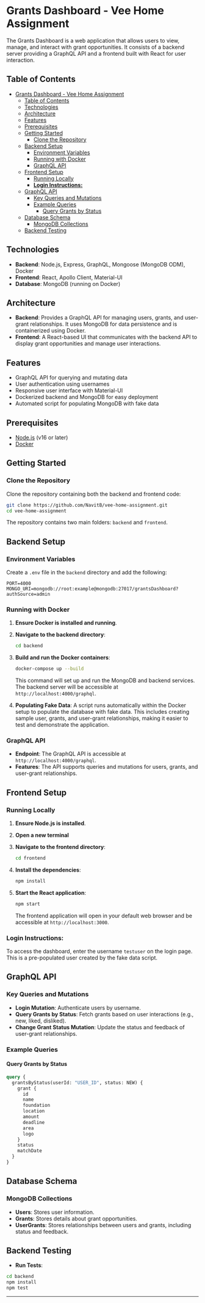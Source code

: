 # Grants Dashboard - Vee Home Assignment

The Grants Dashboard is a web application that allows users to view, manage, and interact with grant opportunities. It consists of a backend server providing a GraphQL API and a frontend built with React for user interaction.

## Table of Contents

- [Grants Dashboard - Vee Home Assignment](#grants-dashboard---vee-home-assignment)
  - [Table of Contents](#table-of-contents)
  - [Technologies](#technologies)
  - [Architecture](#architecture)
  - [Features](#features)
  - [Prerequisites](#prerequisites)
  - [Getting Started](#getting-started)
    - [Clone the Repository](#clone-the-repository)
  - [Backend Setup](#backend-setup)
    - [Environment Variables](#environment-variables)
    - [Running with Docker](#running-with-docker)
    - [GraphQL API](#graphql-api)
  - [Frontend Setup](#frontend-setup)
    - [Running Locally](#running-locally)
    - [**Login Instructions:**](#login-instructions)
  - [GraphQL API](#graphql-api-1)
    - [Key Queries and Mutations](#key-queries-and-mutations)
    - [Example Queries](#example-queries)
      - [Query Grants by Status](#query-grants-by-status)
  - [Database Schema](#database-schema)
    - [MongoDB Collections](#mongodb-collections)
  - [Backend Testing](#backend-testing)

## Technologies

- **Backend**: Node.js, Express, GraphQL, Mongoose (MongoDB ODM), Docker
- **Frontend**: React, Apollo Client, Material-UI
- **Database**: MongoDB (running on Docker)

## Architecture

- **Backend**: Provides a GraphQL API for managing users, grants, and user-grant relationships. It uses MongoDB for data persistence and is containerized using Docker.
- **Frontend**: A React-based UI that communicates with the backend API to display grant opportunities and manage user interactions.

## Features

- GraphQL API for querying and mutating data
- User authentication using usernames
- Responsive user interface with Material-UI
- Dockerized backend and MongoDB for easy deployment
- Automated script for populating MongoDB with fake data

## Prerequisites

- [Node.js](https://nodejs.org/) (v16 or later)
- [Docker](https://www.docker.com/get-started)

## Getting Started

### Clone the Repository

Clone the repository containing both the backend and frontend code:

```bash
git clone https://github.com/NavitB/vee-home-assignment.git
cd vee-home-assignment
```

The repository contains two main folders: `backend` and `frontend`.

## Backend Setup

### Environment Variables

Create a `.env` file in the `backend` directory and add the following:

```plaintext
PORT=4000
MONGO_URI=mongodb://root:example@mongodb:27017/grantsDashboard?authSource=admin
```

### Running with Docker

1. **Ensure Docker is installed and running**.

2. **Navigate to the backend directory**:

   ```bash
   cd backend
   ```

3. **Build and run the Docker containers**:

   ```bash
   docker-compose up --build
   ```

   This command will set up and run the MongoDB and backend services. The backend server will be accessible at `http://localhost:4000/graphql`.

4. **Populating Fake Data**: A script runs automatically within the Docker setup to populate the database with fake data. This includes creating sample user, grants, and user-grant relationships, making it easier to test and demonstrate the application.

### GraphQL API

- **Endpoint**: The GraphQL API is accessible at `http://localhost:4000/graphql`.
- **Features**: The API supports queries and mutations for users, grants, and user-grant relationships.

## Frontend Setup

### Running Locally

1. **Ensure Node.js is installed**.
2. **Open a new terminal**
3. **Navigate to the frontend directory**:

   ```bash
   cd frontend
   ```

4. **Install the dependencies**:

   ```bash
   npm install
   ```

5. **Start the React application**:

   ```bash
   npm start
   ```

   The frontend application will open in your default web browser and be accessible at `http://localhost:3000`.

  ### **Login Instructions:**
   To access the dashboard, enter the username `testuser` on the login page. This is a pre-populated user created by the fake data script.

## GraphQL API

### Key Queries and Mutations

- **Login Mutation**: Authenticate users by username.
- **Query Grants by Status**: Fetch grants based on user interactions (e.g., new, liked, disliked).
- **Change Grant Status Mutation**: Update the status and feedback of user-grant relationships.

### Example Queries

#### Query Grants by Status

```graphql
query {
  grantsByStatus(userId: "USER_ID", status: NEW) {
    grant {
      id
      name
      foundation
      location
      amount
      deadline
      area
      logo
    }
    status
    matchDate
  }
}
```

## Database Schema

### MongoDB Collections

- **Users**: Stores user information.
- **Grants**: Stores details about grant opportunities.
- **UserGrants**: Stores relationships between users and grants, including status and feedback.

## Backend Testing

- **Run Tests**:

```bash
cd backend
npm install
npm test
```

---
